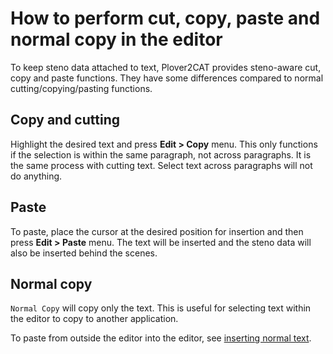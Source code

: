 # How to perform cut, copy, paste and normal copy in the editor

To keep steno data attached to text, Plover2CAT provides steno-aware cut, copy and paste functions. They have some differences compared to normal cutting/copying/pasting functions.


## Copy and cutting

Highlight the desired text and press **Edit > Copy** menu. This only functions if the selection is within the same paragraph, not across paragraphs. It is the same process with cutting text. Select text across paragraphs will not do anything.

## Paste

To paste, place the cursor at the desired position for insertion and then press **Edit > Paste** menu. The text will be inserted and the steno data will also be inserted behind the scenes.

## Normal copy

`Normal Copy` will copy only the text. This is useful for selecting text within the editor to copy to another application. 

To paste from outside the editor into the editor, see [inserting normal text](insertnorm.md).